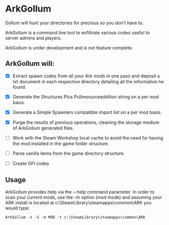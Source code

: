 # ArkGollum

Gollum will hunt your directories for precious so you don't have to.

ArkGollum is a command line tool to exfiltrate various codes useful to server admins and players.

ArkGollum is under development and is not feature complete.

## ArkGollum will: ##
- [x] Extract spawn codes from all your Ark mods in one pass and deposit a txt document in each respective directory detailing all the information he found.

- [x] Generate the Structures Plus Pullresourceaddition string on a per mod basis.

- [x] Generate a Simple Spawners compatible import list on a per mod basis.

- [x] Purge the results of previous operations, cleaning the storage medium of ArkGollum generated files.
    
- [ ] Work with the Steam Workshop local cache to avoid the need for having the mod installed in the game folder structure.
      
- [ ] Parse vanilla items from the game directory structure.
    
- [ ] Create GFI codes

## Usage ##

ArkGollum provides help via the --help command parameter. In order to scan your current mods, use the -m option (mod mode) and assuming your ARK install is located at c:\SteamLibrary\steamapps\common\ARK you would type:

`ArkGollum -s -S -m MOD -t c:\SteamLibrary\steamapps\common\ARK `
